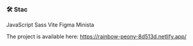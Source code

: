### 🛠️ Stac 

JavaScript Sass Vite Figma Minista

The project is available here:  https://rainbow-peony-8d513d.netlify.app/
